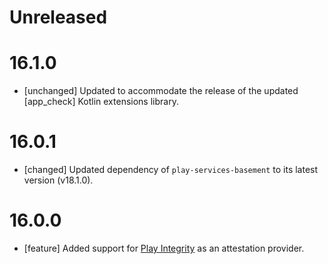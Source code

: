 # Unreleased

# 16.1.0
* [unchanged] Updated to accommodate the release of the updated
  [app_check] Kotlin extensions library.

# 16.0.1
* [changed] Updated dependency of `play-services-basement` to its latest
  version (v18.1.0).
  
# 16.0.0
* [feature] Added support for
  [Play Integrity](https://developer.android.com/google/play/integrity) as an
  attestation provider.


